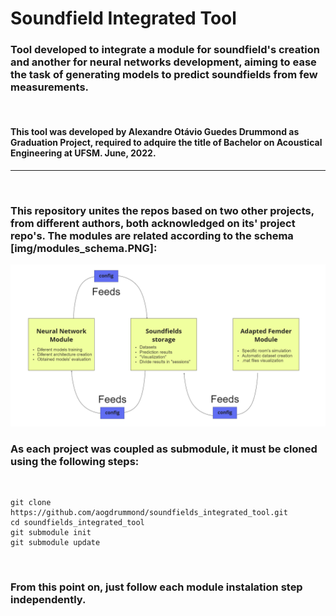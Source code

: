 # Soundfield Integrated Tool

### Tool developed to integrate a module for soundfield's creation and another for neural networks development, aiming to ease the task of generating models to predict soundfields from few measurements.

&nbsp;

#### This tool was developed by Alexandre Otávio Guedes Drummond as Graduation Project, required to adquire the title of Bachelor on Acoustical Engineering  at UFSM. June, 2022.

----
&nbsp;

### This repository unites the repos based on two other projects, from different authors, both acknowledged on its' project repo's.  The modules are related according to the schema [img/modules_schema.PNG]:


![Integration Schema of modules](img/modules_schema.PNG "Module's integration")






### As each project was coupled as submodule, it must be cloned using the following steps:

&nbsp;
```
git clone https://github.com/aogdrummond/soundfields_integrated_tool.git
cd soundfields_integrated_tool
git submodule init
git submodule update
```
&nbsp;

### From this point on, just follow each module instalation step independently.

